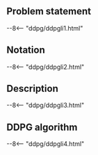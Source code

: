## Problem statement
--8<-- "ddpg/ddpgli1.html"

## Notation
--8<-- "ddpg/ddpgli2.html"

## Description
--8<-- "ddpg/ddpgli3.html"

## DDPG algorithm
--8<-- "ddpg/ddpgli4.html"

